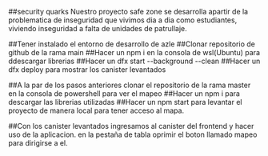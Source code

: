 ##security quarks
Nuestro proyecto safe zone se desarrolla apartir de la problematica de inseguridad que vivimos dia a dia como estudiantes, viviendo inseguridad a falta de unidades de patrullaje.



##Tener instalado el entorno de desarrollo de azle
##Clonar repositorio de github de la rama main
##Hacer un npm i en la consola de wsl(Ubuntu) para ddescargar librerias
##Hacer un dfx start --background --clean
##Hacer un dfx deploy para mostrar los canister levantados

##A la par de los pasos anteriores clonar el repositorio de la rama master en la consola de powershell para ver el mapeo
##Hacer un npm i para descargar las librerias utilizadas
##Hacer un npm start para levantar el proyecto de manera local para tener acceso al mapa.


##Con los canister levantados ingresamos al canister del frontend y hacer uso de la aplicacion. en la pestaña de tabla oprimir el boton llamado mapeo para dirigirse a el.
